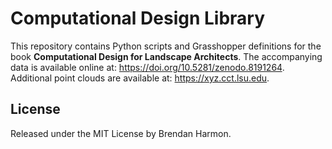 # Computational Design Library
This repository contains Python scripts
and Grasshopper definitions for the book
**Computational Design for Landscape Architects**.
The accompanying data is available online at:
https://doi.org/10.5281/zenodo.8191264. 
Additional point clouds are available at:
https://xyz.cct.lsu.edu. 

## License
Released under the MIT License
by Brendan Harmon.
